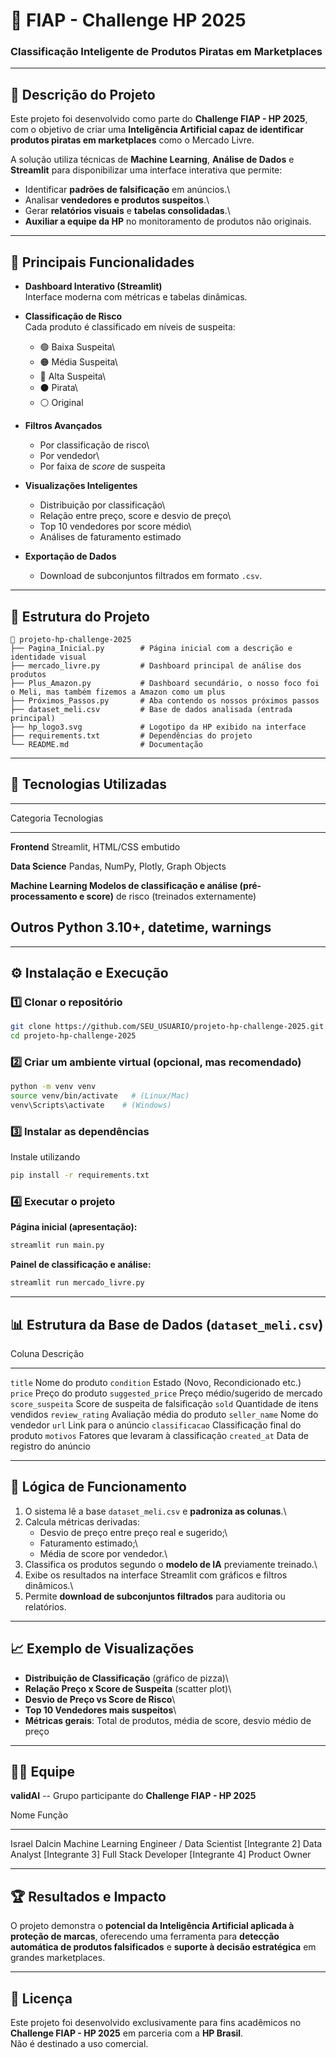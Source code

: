 # 🧠 FIAP - Challenge HP 2025

### Classificação Inteligente de Produtos Piratas em Marketplaces

------------------------------------------------------------------------

## 📘 Descrição do Projeto

Este projeto foi desenvolvido como parte do **Challenge FIAP - HP
2025**, com o objetivo de criar uma **Inteligência Artificial capaz de
identificar produtos piratas em marketplaces** como o Mercado Livre.

A solução utiliza técnicas de **Machine Learning**, **Análise de Dados**
e **Streamlit** para disponibilizar uma interface interativa que
permite:

-   Identificar **padrões de falsificação** em anúncios.\
-   Analisar **vendedores e produtos suspeitos**.\
-   Gerar **relatórios visuais** e **tabelas consolidadas**.\
-   **Auxiliar a equipe da HP** no monitoramento de produtos não
    originais.

------------------------------------------------------------------------

## 🚀 Principais Funcionalidades

-   **Dashboard Interativo (Streamlit)**\
    Interface moderna com métricas e tabelas dinâmicas.

-   **Classificação de Risco**\
    Cada produto é classificado em níveis de suspeita:

    -   🟢 Baixa Suspeita\
    -   🟠 Média Suspeita\
    -   🔴 Alta Suspeita\
    -   ⚫ Pirata\
    -   ⚪ Original

-   **Filtros Avançados**

    -   Por classificação de risco\
    -   Por vendedor\
    -   Por faixa de *score* de suspeita

-   **Visualizações Inteligentes**

    -   Distribuição por classificação\
    -   Relação entre preço, score e desvio de preço\
    -   Top 10 vendedores por score médio\
    -   Análises de faturamento estimado

-   **Exportação de Dados**

    -   Download de subconjuntos filtrados em formato `.csv`.

------------------------------------------------------------------------

## 🧩 Estrutura do Projeto

    📂 projeto-hp-challenge-2025
    ├── Pagina_Inicial.py        # Página inicial com a descrição e identidade visual
    ├── mercado_livre.py         # Dashboard principal de análise dos produtos
    ├── Plus_Amazon.py           # Dashboard secundário, o nosso foco foi o Meli, mas também fizemos a Amazon como um plus
    ├── Próximos_Passos.py       # Aba contendo os nossos próximos passos
    ├── dataset_meli.csv         # Base de dados analisada (entrada principal)
    ├── hp_logo3.svg             # Logotipo da HP exibido na interface
    ├── requirements.txt         # Dependências do projeto
    └── README.md                # Documentação

------------------------------------------------------------------------

## 🧱 Tecnologias Utilizadas

  -----------------------------------------------------------------------
  Categoria                          Tecnologias
  ---------------------------------- ------------------------------------
  **Frontend**                       Streamlit, HTML/CSS embutido

  **Data Science**                   Pandas, NumPy, Plotly, Graph Objects

  **Machine Learning                 Modelos de classificação e análise
  (pré-processamento e score)**      de risco (treinados externamente)

  **Outros**                         Python 3.10+, datetime, warnings
  -----------------------------------------------------------------------

------------------------------------------------------------------------

## ⚙️ Instalação e Execução

### 1️⃣ Clonar o repositório

``` bash
git clone https://github.com/SEU_USUARIO/projeto-hp-challenge-2025.git
cd projeto-hp-challenge-2025
```

### 2️⃣ Criar um ambiente virtual (opcional, mas recomendado)

``` bash
python -m venv venv
source venv/bin/activate   # (Linux/Mac)
venv\Scripts\activate    # (Windows)
```

### 3️⃣ Instalar as dependências

Instale utilizando
``` bash
pip install -r requirements.txt
```

### 4️⃣ Executar o projeto

**Página inicial (apresentação):**

``` bash
streamlit run main.py
```

**Painel de classificação e análise:**

``` bash
streamlit run mercado_livre.py
```

------------------------------------------------------------------------

## 📊 Estrutura da Base de Dados (`dataset_meli.csv`)

  Coluna              Descrição
  ------------------- -------------------------------------
  `title`             Nome do produto
  `condition`         Estado (Novo, Recondicionado etc.)
  `price`             Preço do produto
  `suggested_price`   Preço médio/sugerido de mercado
  `score_suspeita`    Score de suspeita de falsificação
  `sold`              Quantidade de itens vendidos
  `review_rating`     Avaliação média do produto
  `seller_name`       Nome do vendedor
  `url`               Link para o anúncio
  `classificacao`     Classificação final do produto
  `motivos`           Fatores que levaram à classificação
  `created_at`        Data de registro do anúncio

------------------------------------------------------------------------

## 🧮 Lógica de Funcionamento

1.  O sistema lê a base `dataset_meli.csv` e **padroniza as colunas**.\
2.  Calcula métricas derivadas:
    -   Desvio de preço entre preço real e sugerido;\
    -   Faturamento estimado;\
    -   Média de score por vendedor.\
3.  Classifica os produtos segundo o **modelo de IA** previamente
    treinado.\
4.  Exibe os resultados na interface Streamlit com gráficos e filtros
    dinâmicos.\
5.  Permite **download de subconjuntos filtrados** para auditoria ou
    relatórios.

------------------------------------------------------------------------

## 📈 Exemplo de Visualizações

-   **Distribuição de Classificação** (gráfico de pizza)\
-   **Relação Preço x Score de Suspeita** (scatter plot)\
-   **Desvio de Preço vs Score de Risco**\
-   **Top 10 Vendedores mais suspeitos**\
-   **Métricas gerais**: Total de produtos, média de score, desvio médio
    de preço

------------------------------------------------------------------------

## 👩‍💻 Equipe

**validAI** -- Grupo participante do **Challenge FIAP - HP 2025**

  Nome               Função
  ------------------ --------------------------------------------
  Israel Dalcin      Machine Learning Engineer / Data Scientist
  \[Integrante 2\]   Data Analyst
  \[Integrante 3\]   Full Stack Developer
  \[Integrante 4\]   Product Owner

------------------------------------------------------------------------

## 🏆 Resultados e Impacto

O projeto demonstra o **potencial da Inteligência Artificial aplicada à
proteção de marcas**, oferecendo uma ferramenta para **detecção
automática de produtos falsificados** e **suporte à decisão
estratégica** em grandes marketplaces.

------------------------------------------------------------------------

## 📄 Licença

Este projeto foi desenvolvido exclusivamente para fins acadêmicos no
**Challenge FIAP - HP 2025** em parceria com a **HP Brasil**.\
Não é destinado a uso comercial.
